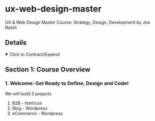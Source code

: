 # ux-web-design-master

UX &amp; Web Design Master Course: Strategy, Design, Development by Joe Natoli

## Details

<details open>
  <summary>Click to Contract/Expend</summary>

## Section 1: Course Overview

### 1. Welcome: Get Ready to Define, Design and Code!

We will build 3 projects

1. B2B - html/css
2. Blog - Wordpress
3. eCommerce - Wordpress

</details>
